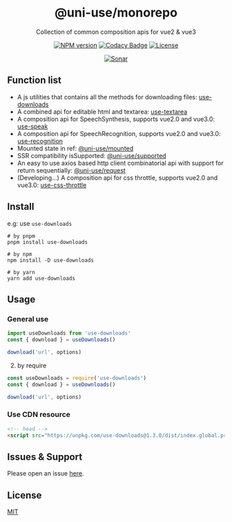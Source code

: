 <div style="text-align: center;" align="center">

# @uni-use/monorepo

Collection of common composition apis for vue2 & vue3

[![NPM version][npm-image]][npm-url]
[![Codacy Badge][codacy-image]][codacy-url]
[![License][license-image]][license-url]

[![Sonar][sonar-image]][sonar-url]

</div>

## Function list

- A js utilities that contains all the methods for downloading files: [use-downloads](https://github.com/saqqdy/uni-use/tree/master/packages/downloads)
- A combined api for editable html and textarea: [use-textarea](https://github.com/saqqdy/uni-use/tree/master/packages/textarea)
- A composition api for SpeechSynthesis, supports vue2.0 and vue3.0: [use-speak](https://github.com/saqqdy/uni-use/tree/master/packages/speak)
- A composition api for SpeechRecognition, supports vue2.0 and vue3.0: [use-recognition](https://github.com/saqqdy/uni-use/tree/master/packages/recognition)
- Mounted state in ref: [@uni-use/mounted](https://github.com/saqqdy/uni-use/tree/master/packages/utils/mounted)
- SSR compatibility isSupported: [@uni-use/supported](https://github.com/saqqdy/uni-use/tree/master/packages/utils/supported)
- An easy to use axios based http client combinatorial api with support for return sequentially: [@uni-use/request](https://github.com/saqqdy/uni-use/tree/master/packages/request)
- (Developing...) A composition api for css throttle, supports vue2.0 and vue3.0: [use-css-throttle](https://github.com/saqqdy/uni-use/tree/master/packages/css-throttle)

## Install

e.g: use `use-downloads`

```shell
# by pnpm
pnpm install use-downloads

# by npm
npm install -D use-downloads

# by yarn
yarn add use-downloads
```

## Usage

### General use

```js
import useDownloads from 'use-downloads'
const { download } = useDownloads()

download('url', options)
```

2. by require

```js
const useDownloads = require('use-downloads')
const { download } = useDownloads()

download('url', options)
```

### Use CDN resource

```html
<!-- head -->
<script src="https://unpkg.com/use-downloads@1.3.0/dist/index.global.prod.js"></script>
```

## Issues & Support

Please open an issue [here](https://github.com/saqqdy/uni-use/issues).

## License

[MIT](LICENSE)

[npm-image]: https://img.shields.io/npm/v/@uni-use/monorepo.svg?style=flat-square
[npm-url]: https://npmjs.org/package/@uni-use/monorepo
[codacy-image]: https://app.codacy.com/project/badge/Grade/f70d4880e4ad4f40aa970eb9ee9d0696
[codacy-url]: https://www.codacy.com/gh/saqqdy/@uni-use/monorepo/dashboard?utm_source=github.com&utm_medium=referral&utm_content=saqqdy/@uni-use/monorepo&utm_campaign=Badge_Grade
[license-image]: https://img.shields.io/badge/License-MIT-blue.svg
[license-url]: LICENSE
[sonar-image]: https://sonarcloud.io/api/project_badges/quality_gate?project=saqqdy_uni-use
[sonar-url]: https://sonarcloud.io/dashboard?id=saqqdy_uni-use
